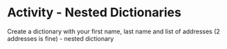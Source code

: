 # Activity - Nested Dictionaries


Create a dictionary with your first name, last name and list of addresses (2 addresses is fine) - nested dictionary 
